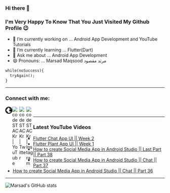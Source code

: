 ### Hi there 👋

### I'm Very Happy To Know That You Just Visited My Github Profile 😉
- 🔭 I’m currently working on ... Android App Development and YouTube Tutorials
- 🌱 I’m currently learning ... Flutter(Dart)
- 💬 Ask me about ... Android App Development
- 😄 Pronouns: ... Marsad Maqsood مرثد مقصود

```
while(noSuccess){
  tryAgain();
}
```
---

### Connect with me:

[<img align="left" alt="codeSTACKr.com" width="22px" src="https://raw.githubusercontent.com/iconic/open-iconic/master/svg/globe.svg" />][website]
[<img align="left" alt="codeSTACKr | YouTube" width="22px" src="https://cdn.jsdelivr.net/npm/simple-icons@v3/icons/youtube.svg" />][youtube]
[<img align="left" alt="codeSTACKr | Twitter" width="22px" src="https://cdn.jsdelivr.net/npm/simple-icons@v3/icons/twitter.svg" />][twitter]
[<img align="left" alt="codeSTACKr | Instagram" width="22px" src="https://cdn.jsdelivr.net/npm/simple-icons@v3/icons/instagram.svg" />][instagram]

<br />


---

### Latest YouTube Videos

<!-- YOUTUBE:START -->
- [Flutter Chat App UI || Week 2](https://www.youtube.com/watch?v=gy3hDKNPPxQ)
- [Flutter Plant App UI || Week 1](https://www.youtube.com/watch?v=fLlNAo44n5g)
- [How to create Social Media App in Android Studio || Last Part || Part 38](https://www.youtube.com/watch?v=mdYuU_W3byQ)
- [How to create Social Media App in Android Studio || Chat || Part 37](https://www.youtube.com/watch?v=nqyyUNTArcQ)
- [How to create Social Media App in Android Studio || Chat || Part 36](https://www.youtube.com/watch?v=fxZsr-LnExQ)
<!-- YOUTUBE:END -->

---

![Marsad's GitHub stats](https://github-readme-stats.vercel.app/api?username=MarsadMaqsood&show_icons=true&hide_border=true)


[website]: https://marsad.dev/
[twitter]: https://twitter.com/Marsad_0408
[youtube]: https://www.youtube.com/channel/UCGZF_fq2lEDAPl_BkDSphwQ
[instagram]: https://www.instagram.com/marsad0408/
